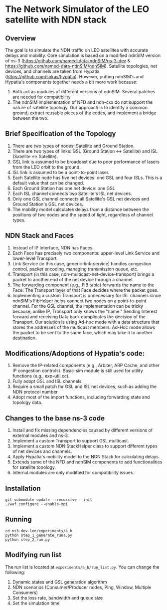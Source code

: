 The Network Simulator of the LEO satellite with NDN stack
================================
## Overview
The goal is to simulate the NDN traffic on LEO satellites with accurate delays and mobility. Core simulation is based on a modified ndnSIM version of ns-3 (https://github.com/named-data-ndnSIM/ns-3-dev & https://github.com/named-data-ndnSIM/ndnSIM). Satellite topologies, net devices, and channels are taken from Hypatia (https://github.com/snkas/hypatia). However, putting ndnSIM's and Hypatia's components together needs a bit more work because:

1) Both act as modules of different versions of ndnSIM. Several patches are needed for compatibility.
2) The ndnSIM implementation of NFD and ndn-cxx do not support the nature of satellite topology.
Our approach is to identify a common ground, extract reusable pieces of the codes, and implement a bridge between the two.

## Brief Specification of the Topology
1) There are two types of nodes: Satellite and Ground Station.
2) There are two types of links: GSL (Ground Station <-> Satellite) and ISL (Satellite <-> Satellite).
3) GSL link is assumed to be broadcast due to poor performance of lasers from the LEO orbit to the ground.
4) ISL link is assumed to be a point-to-point laser.
5) Each Satellite node has five net devices: one GSL and four ISLs. This is a default value that can be changed.
6) Each Ground Station has one net device: one GSL
7) Each ISL channel connects two Satellite's ISL net devices.
8) Only one GSL channel connects all Satellite's GSL net devices and Ground Station's GSL net devices.
9) The mobility model calculates delays from a distance between the positions of two nodes and the speed of light, regardless of channel types.

## NDN Stack and Faces
1) Instead of IP Interface, NDN has Faces.
2) Each Face has precisely two components: upper-level Link Service and lower-level Transport.
3) Link Service (in this case, generic-link-service) handles congestion control, packet encoding, managing transmission queue, etc.
4) Transport (in this case, ndn-multicast-net-device-transport) brings a packet to another end of the net device through a channel.
5) The forwarding component (e.g., FIB table) forwards the name to the Face. The Transport layer of that Face decides where the packet goes.
6) Implementing a custom Transport is unnecessary for ISL channels since ndnSIM's FibHelper helps connect two nodes on a point-to-point channel. For the GSL channel, the implementation can be tricky because, unlike IP, Transport only knows the "name." Sending Interest forward and receiving Data back complicates the decision of the Transport. Our solution is using Ad-hoc mode with a data structure that stores the addresses of the multicast members. Ad-Hoc mode allows the packet to be sent to the same face, which may take it to another destination.

## Modifications/Adoptions of Hypatia's code:
1) Remove the IP-related components (e.g., Arbiter, ARP Cache, and other IP congestion controls). Basic-sim module is still used for utility functions (e.g., exp-util.cc).
2) Fully adopt GSL and ISL channels.
3) Require a small patch for GSL and ISL net devices, such as adding the NDN protocol number.
4) Adopt most of the import functions, including forwarding state and topology data.

## Changes to the base ns-3 code
1) Install and fix missing dependencies caused by different versions of external modules and ns-3.
2) Implement a custom Transport to support GSL multicast.
3) Implement a custom NDN StackHelper class to support different types of net devices and channels.
4) Apply Hypatia's mobility model to the NDN Stack for calculating delays.
5) Extends some of the NFD and ndnSIM components to add functionalities for satellite topology.
6) Internal modules are only modified for compatibility issues.

## Installation
```
git submodule update --recursive --init
./waf configure --enable-mpi
```

## Running
```
cd ns3-dev-leo/experiments/a_b
python step_1_generate_runs.py 
python step_2_run.py
```
## Modifying run list
The run list is located at `experiments/a_b/run_list.py`. You can change the following:
1) Dynamic states and GSL generation algorithm
2) NDN scenarios (Consumer/Producer nodes, Ping, Window, Multiple Consumers)
3) Set the loss rate, bandwidth and queue size
4) Set the simulation time

